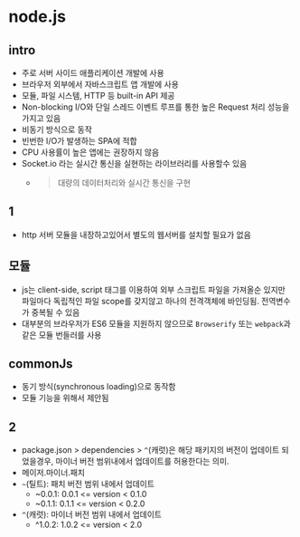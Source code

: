 # node.js

## intro
- 주로 서버 사이드 애플리케이션 개발에 사용
- 브라우저 외부에서 자바스크립트 앱 개발에 사용
- 모듈, 파일 시스템, HTTP 등 built-in API 제공
- Non-blocking I/O와 단일 스레드 이벤트 루프를 통한 높은 Request 처리 성능을 가지고 있음
- 비동기 방식으로 동작
- 빈번한 I/O가 발생하는 SPA에 적합
- CPU 사용률이 높은 앱에는 권장하지 않음
- Socket.io 라는 실시간 통신을 실현하는 라이브러리를 사용할수 있음
  - > 대량의 데이터처리와 실시간 통신을 구현
  
## 1
- http 서버 모듈을 내장하고있어서 별도의 웹서버를 설치할 필요가 없음

## 모듈
- js는 client-side, script 태그를 이용하여 외부 스크립트 파일을 가져올순 있지만 파일마다 독립적인 파일 scope를 갖지않고 하나의 전격객체에 바인딩됨. 전역변수가 중복될 수 있음
- 대부분의 브라우저가 ES6 모듈을 지원하지 않으므로 `Browserify` 또는 `webpack`과 같은 모듈 번들러를 사용

## commonJs
- 동기 방식(synchronous loading)으로 동작함
- 모듈 기능을 위해서 제안됨

## 2
- package.json > dependencies > `^`(캐럿)은 해당 패키지의 버전이 업데이트 되었을경우, 마이너 버전 범위내에서 업데이트를 허용한다는 의미.
- 메이저.마이너.패치
- `~`(틸트): 패치 버전 범위 내에서 업데이트
  - ~0.0.1: 0.0.1 <= version < 0.1.0
  - ~0.1.1: 0.1.1 <= version < 0.2.0
- `^`(캐럿): 마이너 버전 범위 내에서 업데이트
  - ^1.0.2: 1.0.2 <= version < 2.0